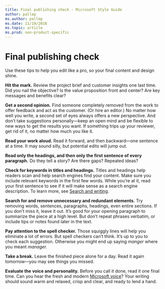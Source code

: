 ```yaml
---
title: Final publishing check - Microsoft Style Guide
author: pallep
ms.author: pallep
ms.date: 11/19/2016
ms.topic: article
ms.prod: non-product-specific
---
```


# Final publishing check

Use these tips to help you edit like
a pro, so your final content and design shine. 

**Hit the mark.** Review the project brief and customer insights one last time. Did you nail the
objective? Is the value proposition front and center? Are key messages
and benefits clear? 

**Get a second opinion.** Find someone completely removed from the work to offer feedback and act as
the customer. (Or hire an editor.) No matter how well you write, a
second set of eyes always offers a new perspective. And
don’t take suggestions personally—keep an open mind and be flexible to
new ways to get the results you want. If something trips up your
reviewer, get rid of it, no matter how much you like it.

**Read your work aloud.** Read it forward, and then backward—one sentence at a time. It may sound silly, but potential edits will jump out.

**Read only the headings, and then only the first sentence of every paragraph.** Do they tell a story? Are there gaps? Repeated ideas?

**Check for keywords in titles and headings.** Titles and headings help readers scan and help search engines find
your content. Make sure you include relevant keywords in the first
few words. While you’re at it, read your first sentence to see if
it will make sense as a search engine description. To learn more, see [Search and writing](/style-guide/search-writing).

**Search for and remove unnecessary and redundant elements.** Try removing words, sentences, paragraphs, headings, even entire
sections. If you don't miss it, leave it out. It’s good for your opening
paragraph to summarize the piece at a high level. But don’t repeat
phrases verbatim, or include tips or notes found later in the text.

**Pay attention to the spell checker.** Those squiggly lines will help you eliminate a lot of errors. But
spell checkers can’t think. It’s up to you to check each
suggestion. Otherwise you might end up saying *manger* where you meant *manager.* 

**Take a break.** Leave the finished piece alone for a day. Read it again tomorrow—you may see things you missed. 

**Evaluate the voice and personality.** Before you call it done, read it one final time. Can you hear the fresh and modern [Microsoft voice](/style-guide/brand-voice-above-all-simple-human)? Your writing should sound warm and relaxed, crisp and clear, and ready to lend a hand.
